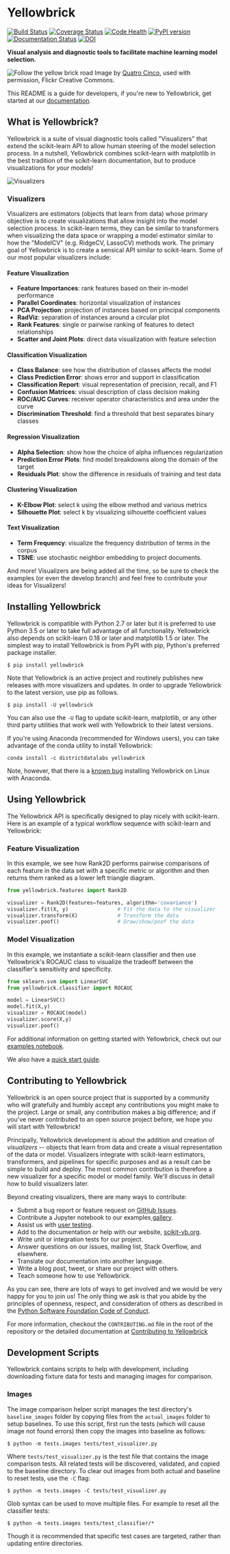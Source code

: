 # Yellowbrick

[![Build Status](https://travis-ci.org/DistrictDataLabs/yellowbrick.svg?branch=master)](https://travis-ci.org/DistrictDataLabs/yellowbrick)
[![Coverage Status](https://coveralls.io/repos/github/DistrictDataLabs/yellowbrick/badge.svg?branch=master)](https://coveralls.io/github/DistrictDataLabs/yellowbrick?branch=master)
[![Code Health](https://landscape.io/github/DistrictDataLabs/yellowbrick/master/landscape.svg?style=flat)](https://landscape.io/github/DistrictDataLabs/yellowbrick/master)
[![PyPI version](https://badge.fury.io/py/yellowbrick.svg)](https://badge.fury.io/py/yellowbrick)
[![Documentation Status](https://readthedocs.org/projects/yellowbrick/badge/?version=latest)](http://yellowbrick.readthedocs.io/en/latest/?badge=latest)
[![DOI](https://zenodo.org/badge/DOI/10.5281/zenodo.1206239.svg)](https://doi.org/10.5281/zenodo.1206239)


**Visual analysis and diagnostic tools to facilitate machine learning model selection.**

![Follow the yellow brick road](docs/images/yellowbrickroad.jpg)
Image by [Quatro Cinco](https://flic.kr/p/2Yj9mj), used with permission, Flickr Creative Commons.

This README is a guide for developers, if you're new to Yellowbrick, get started at our [documentation](http://www.scikit-yb.org/).

## What is Yellowbrick?

Yellowbrick is a suite of visual diagnostic tools called "Visualizers" that extend the scikit-learn API to allow human steering of the model selection process. In a nutshell, Yellowbrick combines scikit-learn with matplotlib in the best tradition of the scikit-learn documentation, but to produce visualizations for _your_ models!

![Visualizers](docs/images/visualizers.png)

### Visualizers

Visualizers are estimators (objects that learn from data) whose primary objective is to create visualizations that allow insight into the model selection process. In scikit-learn terms, they can be similar to transformers when visualizing the data space or wrapping a model estimator similar to how the "ModelCV" (e.g. RidgeCV, LassoCV) methods work. The primary goal of Yellowbrick is to create a sensical API similar to scikit-learn. Some of our most popular visualizers include:

#### Feature Visualization

- **Feature Importances**: rank features based on their in-model performance
- **Parallel Coordinates**: horizontal visualization of instances
- **PCA Projection**: projection of instances based on principal components
- **RadViz**: separation of instances around a circular plot
- **Rank Features**: single or pairwise ranking of features to detect relationships
- **Scatter and Joint Plots**: direct data visualization with feature selection

#### Classification Visualization

- **Class Balance**: see how the distribution of classes affects the model
- **Class Prediction Error**: shows error and support in classification
- **Classification Report**: visual representation of precision, recall, and F1
- **Confusion Matrices**: visual description of class decision making
- **ROC/AUC Curves**: receiver operator characteristics and area under the curve
- **Discrimination Threshold**: find a threshold that best separates binary classes

#### Regression Visualization

- **Alpha Selection**: show how the choice of alpha influences regularization
- **Prediction Error Plots**: find model breakdowns along the domain of the target
- **Residuals Plot**: show the difference in residuals of training and test data

#### Clustering Visualization

- **K-Elbow Plot**: select k using the elbow method and various metrics
- **Silhouette Plot**: select k by visualizing silhouette coefficient values

#### Text Visualization

- **Term Frequency**: visualize the frequency distribution of terms in the corpus
- **TSNE**: use stochastic neighbor embedding to project documents.

And more! Visualizers are being added all the time, so be sure to check the examples (or even the develop branch) and feel free to contribute your ideas for Visualizers!

## Installing Yellowbrick

Yellowbrick is compatible with Python 2.7 or later but it is preferred to use Python 3.5 or later to take full advantage of all functionality. Yellowbrick also depends on scikit-learn 0.18 or later and matplotlib 1.5 or later. The simplest way to install Yellowbrick is from PyPI with pip, Python's preferred package installer.

    $ pip install yellowbrick

Note that Yellowbrick is an active project and routinely publishes new releases with more visualizers and updates. In order to upgrade Yellowbrick to the latest version, use pip as follows.

    $ pip install -U yellowbrick

You can also use the `-U` flag to update scikit-learn, matplotlib, or any other third party utilities that work well with Yellowbrick to their latest versions.

If you're using Anaconda (recommended for Windows users), you can take advantage of the conda utility to install Yellowbrick:

    conda install -c districtdatalabs yellowbrick

Note, however, that there is a [known bug](https://github.com/DistrictDataLabs/yellowbrick/issues/205) installing Yellowbrick on Linux with Anaconda.

## Using Yellowbrick

The Yellowbrick API is specifically designed to play nicely with scikit-learn. Here is an example of a typical workflow sequence with scikit-learn and Yellowbrick:

### Feature Visualization

In this example, we see how Rank2D performs pairwise comparisons of each feature in the data set with a specific metric or algorithm and then returns them ranked as a lower left triangle diagram.

```python
from yellowbrick.features import Rank2D

visualizer = Rank2D(features=features, algorithm='covariance')
visualizer.fit(X, y)                # Fit the data to the visualizer
visualizer.transform(X)             # Transform the data
visualizer.poof()                   # Draw/show/poof the data
```

### Model Visualization

In this example, we instantiate a scikit-learn classifier and then use Yellowbrick's ROCAUC class to visualize the tradeoff between the classifier's sensitivity and specificity.

```python
from sklearn.svm import LinearSVC
from yellowbrick.classifier import ROCAUC

model = LinearSVC()
model.fit(X,y)
visualizer = ROCAUC(model)
visualizer.score(X,y)
visualizer.poof()
```

For additional information on getting started with Yellowbrick, check out our [examples notebook](https://github.com/DistrictDataLabs/yellowbrick/blob/develop/examples/examples.ipynb).

We also have a [quick start guide](https://github.com/DistrictDataLabs/yellowbrick/blob/master/docs/quickstart.rst).

## Contributing to Yellowbrick

Yellowbrick is an open source project that is supported by a community who will gratefully and humbly accept any contributions you might make to the project. Large or small, any contribution makes a big difference; and if you've never contributed to an open source project before, we hope you will start with Yellowbrick!

Principally, Yellowbrick development is about the addition and creation of *visualizers* -- objects that learn from data and create a visual representation of the data or model. Visualizers integrate with scikit-learn estimators, transformers, and pipelines for specific purposes and as a result can be simple to build and deploy. The most common contribution is therefore a new visualizer for a specific model or model family. We'll discuss in detail how to build visualizers later.

Beyond creating visualizers, there are many ways to contribute:

- Submit a bug report or feature request on [GitHub Issues](https://github.com/DistrictDataLabs/yellowbrick/issues).
- Contribute a Jupyter notebook to our examples[ gallery](https://github.com/DistrictDataLabs/yellowbrick/tree/develop/examples).
- Assist us with [user testing](http://www.scikit-yb.org/en/latest/evaluation.html).
- Add to the documentation or help with our website, [scikit-yb.org](http://www.scikit-yb.org).
- Write unit or integration tests for our project.
- Answer questions on our issues, mailing list, Stack Overflow, and elsewhere.
- Translate our documentation into another language.
- Write a blog post, tweet, or share our project with others.
- Teach someone how to use Yellowbrick.

As you can see, there are lots of ways to get involved and we would be very happy for you to join us! The only thing we ask is that you abide by the principles of openness, respect, and consideration of others as described in the [Python Software Foundation Code of Conduct](https://www.python.org/psf/codeofconduct/).

For more information, checkout the `CONTRIBUTING.md` file in the root of the repository or the detailed documentation at [Contributing to Yellowbrick](http://www.scikit-yb.org/en/latest/contributing.html)

## Development Scripts

Yellowbrick contains scripts to help with development, including downloading fixture data for tests and managing images for comparison.

### Images

The image comparison helper script manages the test directory's `baseline_images` folder by copying files from the `actual_images` folder to setup baselines. To use this script, first run the tests (which will cause image not found errors) then copy the images into baseline as follows:

```
$ python -m tests.images tests/test_visualizer.py
```

Where `tests/test_visualizer.py` is the test file that contains the image comparison tests. All related tests will be discovered, validated, and copied to the baseline directory. To clear out images from both actual and baseline to reset tests, use the `-C` flag:

```
$ python -m tests.images -C tests/test_visualizer.py
```

Glob syntax can be used to move multiple files. For example to reset all the classifier tests:

```
$ python -m tests.images tests/test_classifier/*   
```

Though it is recommended that specific test cases are targeted, rather than updating entire directories.
